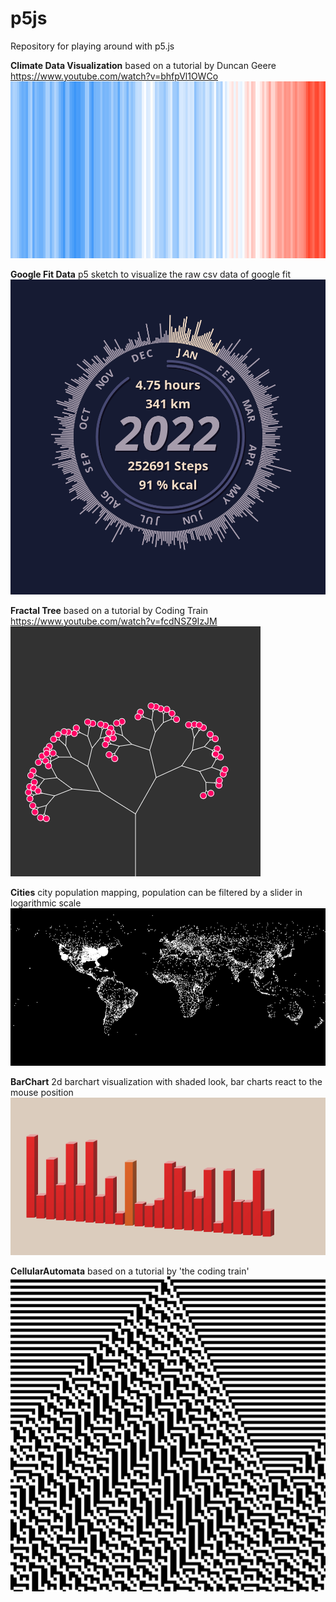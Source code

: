 # p5js
Repository for playing around with p5.js

**Climate Data Visualization** based on a tutorial by Duncan Geere https://www.youtube.com/watch?v=bhfpVl1OWCo
![Climate Data](/ClimateData/climate_data.png)

**Google Fit Data** p5 sketch to visualize the raw csv data of google fit
![Google Fit Data](/GoogleFitData/googleFitData.png)

**Fractal Tree** based on a tutorial by Coding Train https://www.youtube.com/watch?v=fcdNSZ9IzJM
![Fractal Tree](/FractalTree/fractaltree.png)

**Cities** city population mapping, population can be filtered by a slider in logarithmic scale
![Cities](/Cities/cities.png)

**BarChart** 2d barchart visualization with shaded look, bar charts react to the mouse position
![Barcharts](/BarChart/barchart.png)

**CellularAutomata** based on a tutorial by 'the coding train'
![CellularAutomata](/CellularAutomata/cellular.png)
